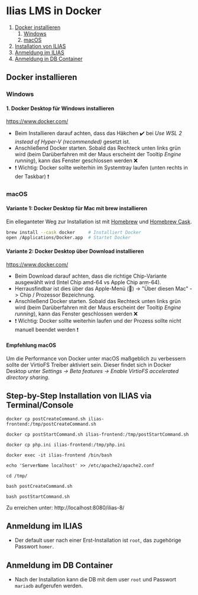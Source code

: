 # Ilias LMS in Docker

1. [Docker installieren](#docker-installieren)
    1. [Windows](#windows-docker)
    2. [macOS](#macos-docker)
2. [Installation von ILIAS](#ilias)
3. [Anmeldung im ILIAS](#iliasuser)
4. [Anmeldung in DB Container](#dbuser)

## Docker installieren <a name="docker-installieren"></a>

### Windows <a name="windows-docker">
#### 1. Docker Desktop für Windows installieren
https://www.docker.com/
* Beim Installieren darauf achten, dass das Häkchen ✔️ bei *Use WSL 2 instead of Hyper-V (recommended)* gesetzt ist.
* Anschließend Docker starten. Sobald das Rechteck unten links grün wird (beim Darüberfahren mit der Maus erscheint der Tooltip *Engine running*),
kann das Fenster geschlossen werden ❌
* ❗ Wichtig: Docker sollte weiterhin im Systemtray laufen (unten rechts in der Taskbar) ❗

### macOS <a name="macos-docker">
#### Variante 1: Docker Desktop für Mac mit brew installieren
Ein elleganteter Weg zur Installation ist mit <a href="http://brew.sh">Homebrew</a> und <a href="http://caskroom.io/">Homebrew Cask</a>.
```bash
brew install --cask docker     # Installiert Docker
open /Applications/Docker.app  # Startet Docker
```
#### Variante 2: Docker Desktop über Download installieren
https://www.docker.com/
* Beim Download darauf achten, dass die richtige Chip-Variante ausgewählt wird (Intel Chip amd-64 vs Apple Chip arm-64).
* Herrausfindbar ist dies über das Apple-Menü () -> "Über diesen Mac" -> Chip / Prozessor Bezeichnung.
* Anschließend Docker starten. Sobald das Rechteck unten links grün wird (beim Darüberfahren mit der Maus erscheint der Tooltip *Engine running*),
kann das Fenster geschlossen werden ❌
* ❗ Wichtig: Docker sollte weiterhin laufen und der Prozess sollte nicht manuell beendet werden ❗
    
#### Empfehlung macOS
Um die Performance von Docker unter macOS maßgeblich zu verbessern sollte der VirtioFS Treiber aktiviert sein. Dieser findet sich in Docker Desktop unter *Settings -> Beta features -> Enable VirtioFS accelerated directory sharing*.

## Step-by-Step Installation von ILIAS via Terminal/Console  <a name="ilias">

`docker cp postCreateCommand.sh ilias-frontend:/tmp/postCreateCommand.sh`

`docker cp postStartCommand.sh ilias-frontend:/tmp/postStartCommand.sh`

`docker cp php.ini ilias-frontend:/tmp/php.ini`

`docker exec -it ilias-frontend /bin/bash`

`echo 'ServerName localhost' >> /etc/apache2/apache2.conf `

`cd /tmp/`

`bash postCreateCommand.sh`

`bash postStartCommand.sh`

Zu erreichen unter: http://localhost:8080/ilias-8/

## Anmeldung im ILIAS <a name="iliasuser">
* Der default user nach einer Erst-Installation ist `root`, das zugehörige Passwort `homer`.

## Anmeldung im DB Container <a name="dbuser">
* Nach der Installation kann die DB mit dem user `root` und Passwort `mariadb` aufgerufen werden.

